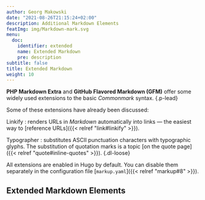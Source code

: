 ```yaml
---
author: Georg Makowski
date: "2021-08-26T21:15:24+02:00"
description: Additional Markdown Elements
featImg: img/Markdown-mark.svg
menu:
  doc:
    identifier: extended
    name: Extended Markdown
    pre: description
subtitle: false
title: Extended Markdown
weight: 10
---
```


**PHP Markdown Extra** and **GitHub Flavored Markdown (GFM)** offer some widely used extensions to the basic *_Commonmark_* syntax.
{.p-lead} <!--more-->

Some of these extensions have already been discussed:

Linkify
: renders URLs in _Markdown_ automatically into links — the easiest way to [reference URLs]({{< relref "link#linkify" >}}).

Typographer
: substitutes ASCII punctuation characters with typographic glyphs. The substitution of quotation marks is a topic [on the quote page]({{< relref "quote#inline-quotes" >}}).
{.dl-loose}

All extensions are enabled in Hugo by default. You can disable them separately in the configuration file [`markup.yaml`]({{< relref "markup#8" >}}).

## Extended Markdown Elements
